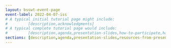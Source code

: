 ```yaml
---
layout: bsswt-event-page
event-label: 2022-04-07-iss
# A typical initial tutorial page might include:
#         [description,acknowledgments]
# A typical complete tutorial page would include: 
#         [description,agenda,presentation-slides,how-to-participate,hands-on-exercises,stay-in-touch,resources-from-presentations,requested-citation,acknowledgments]
sections: [description,agenda,presentation-slides,resources-from-presentations,acknowledgments]
---
```

